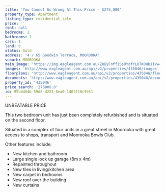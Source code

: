 ```yaml
---
title: 'You Cannot Go Wrong At This Price - $275,000'
property_type: Apartment
listing_type: residential_sale
price: ''
rent: null
bedrooms: 2
bathrooms: 1
cars: 1
land: 0
status: Sold
address: '4 / 65 Goodwin Terrace, MOOROOKA'
suburb: MOOROOKA
main_image: 'https://img.eagleagent.com.au/ZHByFnffISsUYqfYLUTKOWbJiVw=/1280x854/smart/https://s3-us-west-2.amazonaws.com/eagleagent-orig/images/6819949/106791531-image-M.jpg'
images: 'http://www.eagleagent.com.au/api/v2/properties/435046/images'
floorplans: 'http://www.eagleagent.com.au/api/v2/properties/435046/floorplans'
documents: 'http://www.eagleagent.com.au/api/v2/properties/435046/documents'
property_id: '435046'
price_search: '275000.0'
id: 95b4484b-59d8-4281-8ea0-1402510c9b51
---
```

UNBEATABLE PRICE

This two bedroom unit has just been completely refurbished and is situated on the second floor.

Situated in a complex of four units in a great street in Moorooka with great access to shops, transport and Moorooka Bowls Club.

Other features include;
* New kitchen and bathroom
* Large single lock up garage (8m x 4m)
* Repainted throughout
* New tiles in living/kitchen area
* New carpet in bedrooms
* New roof over the building
* New curtains
